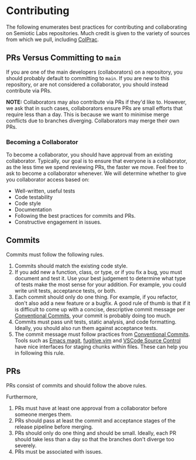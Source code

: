 # Contributing

The following enumerates best practices for contributing and collaborating on Semiotic Labs repositories.
Much credit is given to the variety of sources from which we pull, including [ColPrac](https://github.com/SciML/ColPrac).

## PRs Versus Committing to `main`

If you are one of the main developers (collaborators) on a repository, you should probably default to committing to `main`.
If you are new to this repository, or are not considered a collaborator, you should instead contribute via PRs.

**NOTE:** Collaborators may also contribute via PRs if they'd like to.
However, we ask that in such cases, collaborators ensure PRs are small efforts that require less than a day.
This is because we want to minimise merge conflicts due to branches diverging.
Collaborators may merge their own PRs.

### Becoming a Collaborator

To become a collaborator, you should have approval from an existing collaborator.
Typically, our goal is to ensure that everyone is a collaborator, as the less time we spend reviewing PRs, the faster we move.
Feel free to ask to become a collaborator whenever.
We will determine whether to give you collaborator access based on:

- Well-written, useful tests
- Code testability
- Code style
- Documentation
- Following the best practices for commits and PRs.
- Constructive engagement in issues.

## Commits

Commits must follow the following rules.

1. Commits should match the existing code style.
2. If you add new a function, class, or type, or if you fix a bug, you must document and test it.
Use your best judgement to determine what type of tests make the most sense for your addition.
For example, you could write unit tests, acceptance tests, or both.
3. Each commit should only do one thing.
For example, if you refactor, don't also add a new feature or a bugfix.
A good rule of thumb is that if it is difficult to come up with a concise, descriptive commit message per [Conventional Commits](https://kapeli.com/cheat_sheets/Conventional_Commits.docset/Contents/Resources/Documents/index), your commit is probably doing too much.
4. Commits must pass unit tests, static analysis, and code formatting.
Ideally, you should also run them against acceptance tests.
5. The commit message must follow practices from [Conventional Commits](https://kapeli.com/cheat_sheets/Conventional_Commits.docset/Contents/Resources/Documents/index).
Tools such as [Emacs magit](https://magit.vc/), [fugitive.vim](https://github.com/tpope/vim-fugitive) and [VSCode Source Control](https://code.visualstudio.com/docs/sourcecontrol/overview) have nice interfaces for staging chunks within files.
These can help you in following this rule.

## PRs

PRs consist of commits and should follow the above rules.

Furthermore,

1. PRs must have at least one approval from a collaborator before someone merges them.
2. PRs should pass at least the commit and acceptance stages of the release pipeline before merging.
3. PRs should only do one thing and should be small.
Ideally, each PR should take less than a day so that the branches don't diverge too severely.
4. PRs must be associated with issues.
